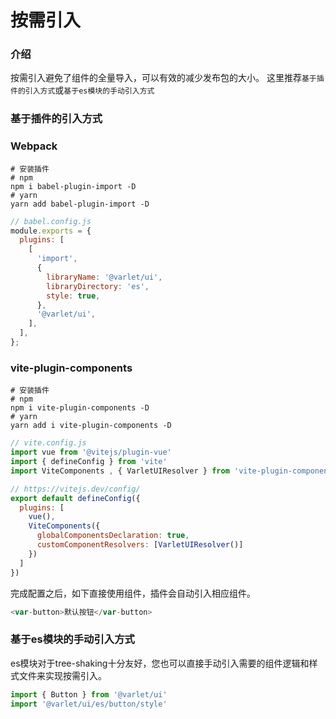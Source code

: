 # 按需引入

### 介绍
按需引入避免了组件的全量导入，可以有效的减少发布包的大小。
这里推荐`基于插件的引入方式`或`基于es模块的手动引入方式`

### 基于插件的引入方式


### Webpack

```shell
# 安装插件
# npm
npm i babel-plugin-import -D 
# yarn
yarn add babel-plugin-import -D
```

```js
// babel.config.js
module.exports = {
  plugins: [
    [
      'import',
      {
        libraryName: '@varlet/ui',
        libraryDirectory: 'es',
        style: true,
      },
      '@varlet/ui',
    ],
  ],
};
```

### vite-plugin-components

```shell
# 安装插件
# npm
npm i vite-plugin-components -D
# yarn
yarn add i vite-plugin-components -D
```

```js
// vite.config.js
import vue from '@vitejs/plugin-vue'
import { defineConfig } from 'vite'
import ViteComponents , { VarletUIResolver } from 'vite-plugin-components'

// https://vitejs.dev/config/
export default defineConfig({
  plugins: [
    vue(),
    ViteComponents({
      globalComponentsDeclaration: true,
      customComponentResolvers: [VarletUIResolver()]
    })
  ]
})
```

完成配置之后，如下直接使用组件，插件会自动引入相应组件。

```js
<var-button>默认按钮</var-button>
```

### 基于es模块的手动引入方式

es模块对于tree-shaking十分友好，您也可以直接手动引入需要的组件逻辑和样式文件来实现按需引入。

```javascript
import { Button } from '@varlet/ui'
import '@varlet/ui/es/button/style'
```
